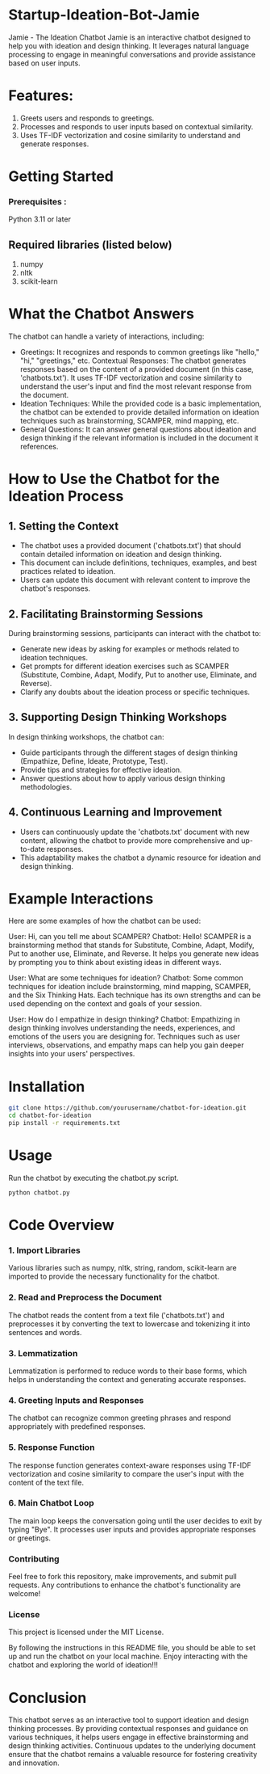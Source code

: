 # Startup-Ideation-Bot-Jamie
Jamie - The Ideation Chatbot
Jamie is an interactive chatbot designed to help you with ideation and design thinking. It leverages natural language processing to engage in meaningful conversations and provide assistance based on user inputs.

# Features:
1. Greets users and responds to greetings.
2. Processes and responds to user inputs based on contextual similarity.
3. Uses TF-IDF vectorization and cosine similarity to understand and generate responses.
# Getting Started
### Prerequisites :
 Python 3.11 or later
 ## Required libraries (listed below)
1. numpy
2. nltk
3. scikit-learn
# What the Chatbot Answers
The chatbot can handle a variety of interactions, including:
- Greetings: It recognizes and responds to common greetings like "hello," "hi," "greetings," etc.
Contextual Responses: The chatbot generates responses based on the content of a provided document (in this case, 'chatbots.txt'). It uses TF-IDF vectorization and cosine similarity to understand the user's input and find the most relevant response from the document.
- Ideation Techniques: While the provided code is a basic implementation, the chatbot can be extended to provide detailed information on ideation techniques such as brainstorming, SCAMPER, mind mapping, etc.
- General Questions: It can answer general questions about ideation and design thinking if the relevant information is included in the document it references.
# How to Use the Chatbot for the Ideation Process
## 1. Setting the Context
- The chatbot uses a provided document ('chatbots.txt') that should contain detailed information on ideation and design thinking.
- This document can include definitions, techniques, examples, and best practices related to ideation.
- Users can update this document with relevant content to improve the chatbot's responses.

## 2. Facilitating Brainstorming Sessions
During brainstorming sessions, participants can interact with the chatbot to:

- Generate new ideas by asking for examples or methods related to ideation techniques.
- Get prompts for different ideation exercises such as SCAMPER (Substitute, Combine, Adapt, Modify, Put to another use, Eliminate, and Reverse).
- Clarify any doubts about the ideation process or specific techniques.
## 3. Supporting Design Thinking Workshops
In design thinking workshops, the chatbot can:

- Guide participants through the different stages of design thinking (Empathize, Define, Ideate, Prototype, Test).
- Provide tips and strategies for effective ideation.
- Answer questions about how to apply various design thinking methodologies.
## 4. Continuous Learning and Improvement
- Users can continuously update the 'chatbots.txt' document with new content, allowing the chatbot to provide more comprehensive and up-to-date responses.
-  This adaptability makes the chatbot a dynamic resource for ideation and design thinking.

# Example Interactions
Here are some examples of how the chatbot can be used:

User: Hi, can you tell me about SCAMPER?
Chatbot: Hello! SCAMPER is a brainstorming method that stands for Substitute, Combine, Adapt, Modify, Put to another use, Eliminate, and Reverse. It helps you generate new ideas by prompting you to think about existing ideas in different ways.

User: What are some techniques for ideation?
Chatbot: Some common techniques for ideation include brainstorming, mind mapping, SCAMPER, and the Six Thinking Hats. Each technique has its own strengths and can be used depending on the context and goals of your session.

User: How do I empathize in design thinking?
Chatbot: Empathizing in design thinking involves understanding the needs, experiences, and emotions of the users you are designing for. Techniques such as user interviews, observations, and empathy maps can help you gain deeper insights into your users' perspectives.
# Installation


``` bash 
git clone https://github.com/yourusername/chatbot-for-ideation.git
cd chatbot-for-ideation
pip install -r requirements.txt
```
# Usage
Run the chatbot by executing the chatbot.py script.
``` bash
python chatbot.py
```
# Code Overview
### 1. Import Libraries
Various libraries such as numpy, nltk, string, random, scikit-learn are imported to provide the necessary functionality for the chatbot.

### 2. Read and Preprocess the Document
The chatbot reads the content from a text file ('chatbots.txt') and preprocesses it by converting the text to lowercase and tokenizing it into sentences and words.

### 3. Lemmatization
Lemmatization is performed to reduce words to their base forms, which helps in understanding the context and generating accurate responses.

### 4. Greeting Inputs and Responses
The chatbot can recognize common greeting phrases and respond appropriately with predefined responses.

### 5. Response Function
The response function generates context-aware responses using TF-IDF vectorization and cosine similarity to compare the user's input with the content of the text file.

### 6. Main Chatbot Loop
The main loop keeps the conversation going until the user decides to exit by typing "Bye". It processes user inputs and provides appropriate responses or greetings.

### Contributing
Feel free to fork this repository, make improvements, and submit pull requests. Any contributions to enhance the chatbot's functionality are welcome!

### License
This project is licensed under the MIT License. 

By following the instructions in this README file, you should be able to set up and run the chatbot on your local machine. Enjoy interacting with the chatbot and exploring the world of ideation!!!

# Conclusion
This chatbot serves as an interactive tool to support ideation and design thinking processes. By providing contextual responses and guidance on various techniques, it helps users engage in effective brainstorming and design thinking activities. Continuous updates to the underlying document ensure that the chatbot remains a valuable resource for fostering creativity and innovation.



